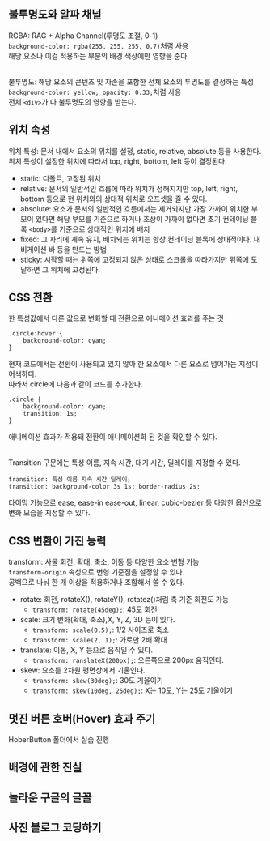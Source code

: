 ## 불투명도와 알파 채널

RGBA: RAG + Alpha Channel(투명도 조절, 0-1)<br>
```background-color: rgba(255, 255, 255, 0.7)```처럼 사용<br>
해당 요소나 이걸 적용하는 부분의 배경 색상에만 영향을 준다.<br><br>

불투명도: 해당 요소의 콘텐츠 및 자손을 포함한 전체 요소의 투명도를 결정하는 특성<br>
```background-color: yellow; opacity: 0.33;```처럼 사용<br>
전체 ```<div>```가 다 불투명도의 영향을 받는다.<br>

## 위치 속성

위치 특성: 문서 내에서 요소의 위치를 설정, static, relative, absolute 등을 사용한다.<br>
위치 특성이 설정한 위치에 따라서 top, right, bottom, left 등이 결정된다.<br>
- static: 디폴트, 고정된 위치
- relative: 문서의 일반적인 흐름에 따라 위치가 정해지지만 top, left, right, bottom 등으로 현 위치와의 상대적 위치로 오프셋을 줄 수 있다.
- absolute: 요소가 문서의 일반적인 흐름에서는 제거되지만 가장 가까이 위치한 부모이 있다면 해당 부모를 기준으로 하거나 조상이 가까이 없다면 초기 컨테이닝 블록 ```<body>```를 기준으로 상대적인 위치에 배치
- fixed: 그 자리에 계속 유지, 배치되는 위치는 항상 컨테이닝 블록에 상대적이다. 내비게이션 바 등을 만드는 방법
- sticky: 시작할 때는 위쪽에 고정되지 않은 상태로 스크롤을 따라가지만 위쪽에 도달하면 그 위치에 고정된다.

## CSS 전환

한 특성값에서 다른 값으로 변화할 때 전환으로 애니메이션 효과를 주는 것<br>
```
.circle:hover {
    background-color: cyan;
}
```
현재 코드에서는 전환이 사용되고 있지 않아 한 요소에서 다른 요소로 넘어가는 지점이 어색하다.<br>
따라서 circle에 다음과 같이 코드를 추가한다.<br>
```
.circle {
    background-color: cyan;
    transition: 1s;
}
```
애니메이션 효과가 적용돼 전환이 애니메이션화 된 것을 확인할 수 있다.<br><br>

Transition 구문에는 특성 이름, 지속 시간, 대기 시간, 딜레이를 지정할 수 있다.<br>
```
transition: 특성 이름 지속 시간 딜레이;
transition: background-color 3s 1s; border-radius 2s;
```
타이밍 기능으로 ease, ease-in ease-out, linear, cubic-bezier 등 다양한 옵션으로 변화 모습을 지정할 수 있다. 

## CSS 변환이 가진 능력

transform: 사물 회전, 확대, 축소, 이동 등 다양한 요소 변형 가능<br>
```transform-origin``` 속성으로 변형 기준점을 설정할 수 있다.<br>
공백으로 나눠 한 개 이상을 적용하거나 조합해서 쓸 수 있다.<br>
- rotate: 회전, rotateX(), rotateY(), rotatez()처럼 축 기준 회전도 가능
    - ```transform: rotate(45deg);```: 45도 회전
- scale: 크기 변화(확대, 축소),X, Y, Z, 3D 등이 있다.
    - ```transform: scale(0.5);```: 1/2 사이즈로 축소
    - ```transform: scale(2, 1);```: 가로만 2배 확대
- translate: 이동, X, Y 등으로 움직일 수 있다.
    - ```transform: ranslateX(200px);```: 오른쪽으로 200px 움직인다.
- skew: 요소를 2차원 평면상에서 기울인다.
    - ```transform: skew(30deg);```: 30도 기울이기
    - ```transform: skew(10deg, 25deg);```: X는 10도, Y는 25도 기울이기

## 멋진 버튼 호버(Hover) 효과 주기

HoberButton 폴더에서 실습 진행

## 배경에 관한 진실



## 놀라운 구글의 글꼴



## 사진 블로그 코딩하기 


